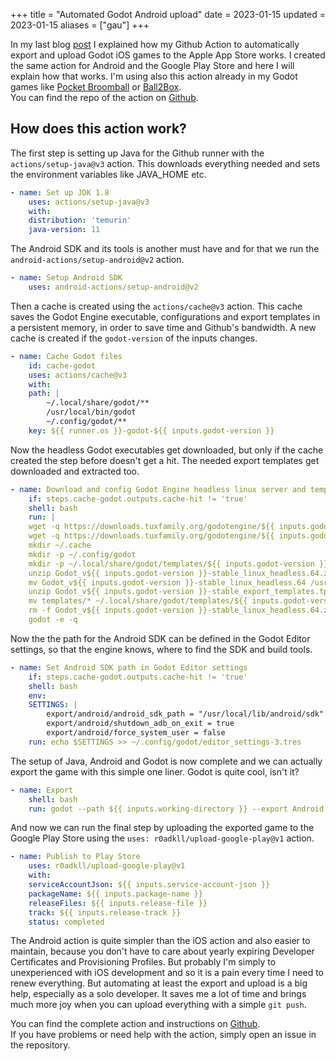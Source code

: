 +++
title = "Automated Godot Android upload"
date = 2023-01-15
updated = 2023-01-15
aliases = ["gau"]
+++

In my last blog [post](@/blog/godot-ios-upload.md) I explained how my Github Action to automatically export and upload Godot iOS games to the Apple App Store works.
I created the same action for Android and the Google Play Store and here I will explain how that works.
I'm using also this action already in my Godot games like [Pocket Broomball](https://github.com/dulvui/pocket-broomball/blob/main/.github/workflows/upload-android.yml) or [Ball2Box](https://github.com/dulvui/ball2box/blob/main/.github/workflows/upload-android.yml).  
You can find the repo of the action on [Github](https://github.com/dulvui/godot-android-upload).

## How does this action work?
The first step is setting up Java for the Github runner with the `actions/setup-java@v3` action. This downloads everything needed and sets the environment variables like JAVA_HOME etc.
```yml
- name: Set up JDK 1.8
    uses: actions/setup-java@v3
    with:
    distribution: 'temurin'
    java-version: 11
```

The Android SDK and its tools is another must have and for that we run the `android-actions/setup-android@v2` action.
```yml
- name: Setup Android SDK
    uses: android-actions/setup-android@v2
```

Then a cache is created using the `actions/cache@v3` action. This cache saves the Godot Engine executable, configurations and export templates in a persistent memory, in order to save time and Github's bandwidth. A new cache is created if the `godot-version` of the inputs changes.
```yml
- name: Cache Godot files
    id: cache-godot
    uses: actions/cache@v3
    with:
    path: |
        ~/.local/share/godot/**
        /usr/local/bin/godot
        ~/.config/godot/**
    key: ${{ runner.os }}-godot-${{ inputs.godot-version }}
```

Now the headless Godot executables get downloaded, but only if the cache created the step before doesn't get a hit.
The needed export templates get downloaded and extracted too.
```yml
- name: Download and config Godot Engine headless linux server and templates
    if: steps.cache-godot.outputs.cache-hit != 'true'
    shell: bash
    run: |
    wget -q https://downloads.tuxfamily.org/godotengine/${{ inputs.godot-version }}/Godot_v${{ inputs.godot-version }}-stable_linux_headless.64.zip
    wget -q https://downloads.tuxfamily.org/godotengine/${{ inputs.godot-version }}/Godot_v${{ inputs.godot-version }}-stable_export_templates.tpz
    mkdir ~/.cache
    mkdir -p ~/.config/godot
    mkdir -p ~/.local/share/godot/templates/${{ inputs.godot-version }}.stable
    unzip Godot_v${{ inputs.godot-version }}-stable_linux_headless.64.zip
    mv Godot_v${{ inputs.godot-version }}-stable_linux_headless.64 /usr/local/bin/godot
    unzip Godot_v${{ inputs.godot-version }}-stable_export_templates.tpz
    mv templates/* ~/.local/share/godot/templates/${{ inputs.godot-version }}.stable
    rm -f Godot_v${{ inputs.godot-version }}-stable_linux_headless.64.zip Godot_v${{ inputs.godot-version }}-stable_export_templates.tpz
    godot -e -q
```


Now the the path for the Android SDK can be defined in the Godot Editor settings, so that the engine knows, where to find the SDK and build tools.
```yml
- name: Set Android SDK path in Godot Editor settings
    if: steps.cache-godot.outputs.cache-hit != 'true'
    shell: bash
    env:
    SETTINGS: |
        export/android/android_sdk_path = "/usr/local/lib/android/sdk"
        export/android/shutdown_adb_on_exit = true
        export/android/force_system_user = false
    run: echo $SETTINGS >> ~/.config/godot/editor_settings-3.tres
```

The setup of Java, Android and Godot is now complete and we can actually export the game with this simple one liner.
Godot is quite cool, isn't it?
```yml
- name: Export
    shell: bash
    run: godot --path ${{ inputs.working-directory }} --export Android
```

And now we can run the final step by uploading the exported game to the Google Play Store using the `uses: r0adkll/upload-google-play@v1` action.
```yml
- name: Publish to Play Store
    uses: r0adkll/upload-google-play@v1
    with:
    serviceAccountJson: ${{ inputs.service-account-json }}
    packageName: ${{ inputs.package-name }}
    releaseFiles: ${{ inputs.release-file }}
    track: ${{ inputs.release-track }}
    status: completed
```

The Android action is quite simpler than the iOS action and also easier to maintain, because you don't have to care about yearly expiring Developer Certificates and Provisioning Profiles. But probably I'm simply to unexperienced with iOS development and so it is a pain every time I need to renew everything. But automating at least the export and upload is a big help, especially as a solo developer. It saves me a lot of time and brings much more joy when you can upload everything with a simple `git push`.

You can find the complete action and instructions on [Github](https://github.com/dulvui/godot-android-upload/blob/main/action.yml).  
If you have problems or need help with the action, simply open an issue in the repository.
